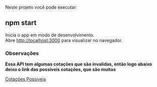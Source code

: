Neste projeto você pode executar:

## **npm start**

Inicia o app em modo de desenvolvimento.\
Abre [http://localhost:3000](http://localhost:3000) para visualizar no navegador.


### Observações

**Essa API tem algumas cotações que são invalidas, então logo abaixo deixo o link das possíveis cotações, que são muitas**

[Cotações Possíveis](https://economia.awesomeapi.com.br/xml/available)
